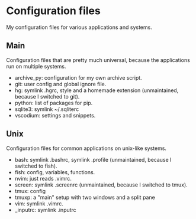 # Configuration files

My configuration files for various applications and systems.

## Main

Configuration files that are pretty much universal, because the applications
run on multiple systems.

- archive_py: configuration for my own archive script.
- git: user config and global ignore file.
- hg: symlink .hgrc, style and a homemade extension (unmaintained, because I switched to git).
- python: list of packages for pip.
- sqlite3: symlink ~/.sqliterc
- vscodium: settings and snippets.

## Unix

Configuration files for common applications on unix-like systems.

- bash: symlink .bashrc, symlink .profile (unmaintained, because I switched to fish).
- fish: config, variables, functions.
- nvim: just reads .vimrc.
- screen: symlink .screenrc (unmaintained, because I switched to tmux).
- tmux: config
- tmuxp: a "main" setup with two windows and a split pane
- vim: symlink .vimrc.
- _inputrc: symlink .inputrc
